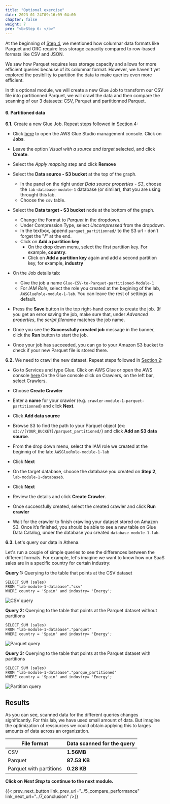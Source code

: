 ```yaml
---
title: "Optional exercise"
date: 2023-01-24T09:16:09-04:00
chapter: false
weight: 7
pre: "<b>Step 6: </b>"
---
```


At the beginning of [Step 4](../4_convert_to_parquet/), we mentioned how columnar data formats like Parquet and ORC require less storage capacity compared to row-based formats like CSV and JSON.

We saw how Parquet requires less storage capacity and allows for more efficient queries because of its columnar format. However, we haven't yet explored the posibility to partition the data to make queries even more efficient. 

In this optional module, we will create a new Glue Job to transform our CSV file into partitionned Parquet, we will crawl the data and then compare the scanning of our 3 datasets: CSV, Parquet and partitionned Parquet.

#### 6. Partitioned data

**6.1.** Create a new Glue Job. Repeat steps followed in [Section 4](../4_convert_to_parquet/):
- Click [here](https://eu-central-1.console.aws.amazon.com/gluestudio/home?region=eu-central-1#/) to open the AWS Glue Studio management console. Click on **Jobs**.

- Leave the option _Visual with a source and target_ selected, and click **Create**.

- Select the _Apply mapping_ step and click **Remove**

- Select the **Data source - S3 bucket** at the top of the graph.
    - In the panel on the right under _Data source properties - S3_, choose the `lab-database-module-1` database (or similar), that you are using throught this lab. 
    - Choose the `csv` table.

- Select the **Data target - S3 bucket** node at the bottom of the graph.
    - Change the Format to *Parquet* in the dropdown. 
    - Under Compression Type, select *Uncompressed* from the dropdown.
    - In the textbox, append `parquet_partitionned/` to the S3 url - don’t forget the "**/**" at the end. 
    - Click on **Add a partition key**
        - On the drop down menu, select the first partition key. For example, **country**.
        - Click on **Add a partition key** again and add a second partition key, for example, **industry**

- On the Job details tab:
    - Give the job a name `Glue-CSV-to-Parquet-partitioned-Module-1` 
    - For *IAM Role*, select the role you created at the begining of the lab, `AWSGlueRole-module-1-lab`. You can leave the rest of settings as default.

- Press the **Save** button in the top right-hand corner to create the job. (If you get an error saving the job, make sure that, under *Advanced properties*, the *script filename* matches the job name.

- Once you see the **Successfully created job** message in the banner, click the **Run** button to start the job.

- Once your job has succeeded, you can go to your Amazon S3 bucket to check if your new Parquet file is stored there. 

**6.2.** We need to crawl the new dataset. Repeat steps followed in [Section 2](../Module_1/3_explore_your_data.md):
* Go to Services and type Glue. Click on AWS Glue or open the AWS console [here](https://eu-central-1.console.aws.amazon.com/glue/home?region=eu-central-1#/v2/home).On the Glue console click on Crawlers, on the left bar, select Crawlers.

* Choose **Create Crawler**

* Enter a **name** for your crawler (e.g. `crawler-module-1-parquet-partitionned`) and click **Next**.

* Click **Add data source**

* Browse S3 to find the path to your Parquet object (ex: `s3://[YOUR_BUCKET]/parquet_partitioned/`) and click **Add an S3 data source**. 

* From the drop down menu, select the IAM role we created at the beginnig of the lab: `AWSGlueRole-module-1-lab`

* Click **Next**

* On the target database, choose the database you created on **Step 2**,  `lab-module-1-databaseb`.

* Click **Next**

* Review the details and click **Create Crawler**.

* Once successfully created, select the created crawler and click **Run crawler**

* Wait for the crawler to finish crawling your dataset stored on Amazon S3. Once it’s finished, you should be able to see a new table on Glue Data Catalog, under the database you created `database-module-1-lab`. 

**6.3.** Let's query our data in Athena. 

Let's run a couple of simple queries to see the differences between the different formats. For example, let's imagine we want to know how our SaaS sales are in a specific country for certain industry:

**Query 1:** Querying to the table that points at the CSV dataset
```
SELECT SUM (sales)
FROM "lab-module-1-database"."csv"
WHERE country = 'Spain' and industry= 'Energy'; 
```
![CSV query](/Sustainability/200_different_datasets_and_their_use_case/Module_1/Images/11_1_csvSpainEnergy.png)

**Query 2:** Querying to the table that points at the Parquet dataset without partitions
```
SELECT SUM (sales)
FROM "lab-module-1-database"."parquet"
WHERE country = 'Spain' and industry= 'Energy'; 
```
![Parquet query](/Sustainability/200_different_datasets_and_their_use_case/Module_1/Images/11_2_ParquetSpainEnergy.png)

**Query 3:** Querying to the table that points at the Parquet dataset with partitions
```
SELECT SUM (sales)
FROM "lab-module-1-database"."parque_partitioned"
WHERE country = 'Spain' and industry= 'Energy'; 
```
![Partition query](/Sustainability/200_different_datasets_and_their_use_case/Module_1/Images/11_3_PartitionSpainEnergy.png)


## Results
As you can see, scanned data for the different queries changes significantly. For this lab, we have used small amount of data. But imagine the optimization of ressources we could obtain applying this to larges amounts of data across an organization. 

File format | Data scanned for the query 
--- | --- 
CSV| **1.56MB** 
Parquet | **87.53 KB** 
Parquet with partitions | **0.28 KB**

**Click on *Next Step* to continue to the next module.**

{{< prev_next_button link_prev_url="../5_compare_performance" link_next_url="../7_conclusion" />}}